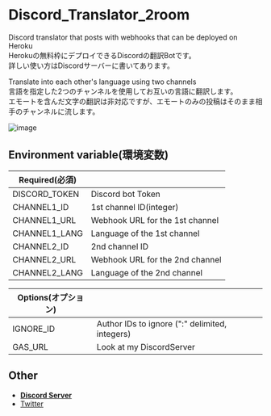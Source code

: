 # Discord_Translator_2room
Discord translator that posts with webhooks that can be deployed on Heroku  
Herokuの無料枠にデプロイできるDiscordの翻訳Botです。  
詳しい使い方はDiscordサーバーに書いてあります。  
  
Translate into each other's language using two channels  
言語を指定した2つのチャンネルを使用してお互いの言語に翻訳します。  
エモートを含んだ文字の翻訳は非対応ですが、エモートのみの投稿はそのまま相手のチャンネルに流します。  

![image](img/2room.gif)  

## Environment variable(環境変数)
|Required(必須)||
|---|---|
|DISCORD_TOKEN|Discord bot Token|
|CHANNEL1_ID|1st channel ID(integer)|
|CHANNEL1_URL|Webhook URL for the 1st channel|
|CHANNEL1_LANG|Language of the 1st channel|
|CHANNEL2_ID|2nd channel ID|
|CHANNEL2_URL|Webhook URL for the 2nd channel|
|CHANNEL2_LANG|Language of the 2nd channel|
  
|Options(オプション)||
|---|---|
|IGNORE_ID|Author IDs to ignore (":" delimited, integers)|
|GAS_URL|Look at my DiscordServer|  
  
## Other
- [__Discord Server__](https://discord.gg/bhpBKCJV8R)
- [Twitter](https://twitter.com/__Charahiro)
